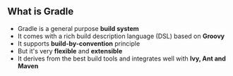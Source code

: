 ## What is Gradle

* Gradle is a general purpose **build system**
* It comes with a rich build description language (DSL) based on **Groovy**
* It supports **build-by-convention** principle
* But it's very **flexible** and **extensible**
* It derives from the best build tools and integrates well with **Ivy, Ant and Maven**